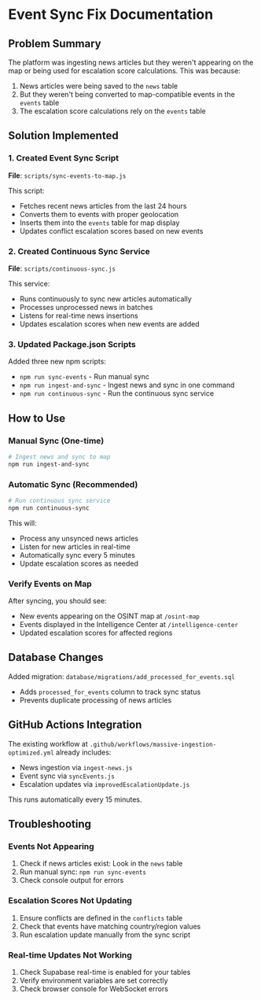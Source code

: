 # Event Sync Fix Documentation

## Problem Summary
The platform was ingesting news articles but they weren't appearing on the map or being used for escalation score calculations. This was because:

1. News articles were being saved to the `news` table
2. But they weren't being converted to map-compatible events in the `events` table
3. The escalation score calculations rely on the `events` table

## Solution Implemented

### 1. Created Event Sync Script
**File**: `scripts/sync-events-to-map.js`

This script:
- Fetches recent news articles from the last 24 hours
- Converts them to events with proper geolocation
- Inserts them into the `events` table for map display
- Updates conflict escalation scores based on new events

### 2. Created Continuous Sync Service
**File**: `scripts/continuous-sync.js`

This service:
- Runs continuously to sync new articles automatically
- Processes unprocessed news in batches
- Listens for real-time news insertions
- Updates escalation scores when new events are added

### 3. Updated Package.json Scripts
Added three new npm scripts:
- `npm run sync-events` - Run manual sync
- `npm run ingest-and-sync` - Ingest news and sync in one command
- `npm run continuous-sync` - Run the continuous sync service

## How to Use

### Manual Sync (One-time)
```bash
# Ingest news and sync to map
npm run ingest-and-sync
```

### Automatic Sync (Recommended)
```bash
# Run continuous sync service
npm run continuous-sync
```

This will:
- Process any unsynced news articles
- Listen for new articles in real-time
- Automatically sync every 5 minutes
- Update escalation scores as needed

### Verify Events on Map
After syncing, you should see:
- New events appearing on the OSINT map at `/osint-map`
- Events displayed in the Intelligence Center at `/intelligence-center`
- Updated escalation scores for affected regions

## Database Changes
Added migration: `database/migrations/add_processed_for_events.sql`
- Adds `processed_for_events` column to track sync status
- Prevents duplicate processing of news articles

## GitHub Actions Integration
The existing workflow at `.github/workflows/massive-ingestion-optimized.yml` already includes:
- News ingestion via `ingest-news.js`
- Event sync via `syncEvents.js`
- Escalation updates via `improvedEscalationUpdate.js`

This runs automatically every 15 minutes.

## Troubleshooting

### Events Not Appearing
1. Check if news articles exist: Look in the `news` table
2. Run manual sync: `npm run sync-events`
3. Check console output for errors

### Escalation Scores Not Updating
1. Ensure conflicts are defined in the `conflicts` table
2. Check that events have matching country/region values
3. Run escalation update manually from the sync script

### Real-time Updates Not Working
1. Check Supabase real-time is enabled for your tables
2. Verify environment variables are set correctly
3. Check browser console for WebSocket errors